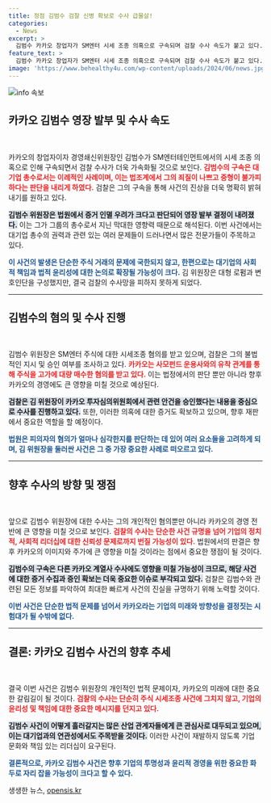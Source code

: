 ```yaml
---
title: 정점 김범수 검찰 신병 확보로 수사 급물살!
categories:
  - News
excerpt: >
  김범수 카카오 창업자가 SM엔터 시세 조종 의혹으로 구속되며 검찰 수사 속도가 붙고 있다. 대기업 총수로서 도주 우려까지 인정받아 중형 가능성이 높아진 상황이다. 카카오는 추가 혐의로의 확대 수사가 불가피할 전망.
feature_text: >
  김범수 카카오 창업자가 SM엔터 시세 조종 의혹으로 구속되며 검찰 수사 속도가 붙고 있다. 대기업 총수로서 도주 우려까지 인정받아 중형 가능성이 높아진 상황이다. 카카오는 추가 혐의로의 확대 수사가 불가피할 전망.
image: 'https://www.behealthy4u.com/wp-content/uploads/2024/06/news.jpg'
---
```


<p><img src="https://www.behealthy4u.com/wp-content/uploads/2024/06/news.jpg" alt="info 속보" /></p>

<h2 data-ke-size="size26">카카오 김범수 영장 발부 및 수사 속도</h2>

<p data-ke-size="size16">&nbsp;</p>

<p>카카오의 창업자이자 경영쇄신위원장인 김범수가 SM엔터테인먼트에서의 시세 조종 의혹으로 인해 구속되면서 검찰 수사가 더욱 가속화될 것으로 보인다. <b><span style="color: #ee2323;">김범수의 구속은 대기업 총수로서는 이례적인 사례이며, 이는 법조계에서 그의 죄질이 나쁘고 중형이 불가피하다는 판단을 내리게 하였다.</span></b> 검찰은 그의 구속을 통해 사건의 진상을 더욱 명확히 밝혀내기를 원하고 있다.</p>

<p><b><span style="background-color: #21538527;">김범수 위원장은 법원에서 증거 인멸 우려가 크다고 판단되어 영장 발부 결정이 내려졌다.</span></b> 이는 그가 그룹의 총수로서 지닌 막대한 영향력 때문으로 해석된다. 이번 사건에서는 대기업 총수의 권력과 관련 있는 여러 문제들이 드러나면서 많은 전문가들이 주목하고 있다.</p>

<p><b><span style="color: #1a5490;">이 사건의 발생은 단순한 주식 거래의 문제에 국한되지 않고, 한편으로는 대기업의 사회적 책임과 법적 윤리성에 대한 논의로 확장될 가능성이 크다.</span></b> 김 위원장은 대형 로펌과 변호인단을 구성했지만, 결국 검찰의 수사망을 피하지 못하게 되었다.</p>

<hr>

<h2 data-ke-size="size26">김범수의 혐의 및 수사 진행</h2>

<p data-ke-size="size16">&nbsp;</p>

<p>김범수 위원장은 SM엔터 주식에 대한 시세조종 혐의를 받고 있으며, 검찰은 그의 불법적인 지시 및 승인 여부를 조사하고 있다. <b><span style="color: #ee2323;">카카오는 사모펀드 운용사와의 유착 관계를 통해 주식을 고가에 대량 매수한 혐의를 받고 있다.</span></b> 이는 법정에서의 판단 뿐만 아니라 향후 카카오의 경영에도 큰 영향을 미칠 것으로 예상된다.</p>

<p><b><span style="background-color: #21538527;">검찰은 김 위원장이 카카오 투자심의위원회에서 관련 안건을 승인했다는 내용을 중심으로 수사를 진행하고 있다.</span></b> 또한, 이러한 의혹에 대한 증거도 확보하고 있으며, 향후 재판에서 중요한 역할을 할 예정이다. </p>

<p><b><span style="color: #1a5490;">법원은 피의자의 혐의가 얼마나 심각한지를 판단하는 데 있어 여러 요소들을 고려하게 되며, 김 위원장을 둘러싼 사건은 그 중 가장 중요한 사례로 떠오르고 있다.</span></b></p>

<hr>

<h2 data-ke-size="size26">향후 수사의 방향 및 쟁점</h2>

<p data-ke-size="size16">&nbsp;</p>

<p>앞으로 김범수 위원장에 대한 수사는 그의 개인적인 혐의뿐만 아니라 카카오의 경영 전반에 큰 영향을 미칠 것으로 보인다. <b><span style="color: #ee2323;">검찰의 수사는 단순한 사건 규명을 넘어 기업의 정치적, 사회적 리더십에 대한 신뢰성 문제로까지 번질 가능성이 있다.</span></b> 법원에서의 판결은 향후 카카오의 이미지와 주가에 큰 영향을 미칠 것이라는 점에서 중요한 쟁점이 될 것이다.</p>

<p><b><span style="background-color: #21538527;">김범수의 구속은 다른 카카오 계열사 수사에도 영향을 미칠 가능성이 크므로, 해당 사건에 대한 증거 수집과 증인 확보는 더욱 중요한 이슈로 부각되고 있다.</span></b> 검찰은 김범수와 관련된 모든 정보를 파악하여 최대한 빠르게 사건의 진실을 규명하기 위해 노력할 것이다.</p>

<p><b><span style="color: #1a5490;">이번 사건은 단순한 법적 문제를 넘어서 카카오라는 기업의 미래와 방향성을 결정짓는 시험대가 될 수밖에 없다.</span></b></p>

<hr>

<h2 data-ke-size="size26">결론: 카카오 김범수 사건의 향후 추세</h2>

<p data-ke-size="size16">&nbsp;</p>

<p>결국 이번 사건은 김범수 위원장의 개인적인 법적 문제이자, 카카오의 미래에 대한 중요한 갈림길이 될 것이다. <b><span style="color: #ee2323;">검찰의 수사는 단순히 주식 시세조종 사건에 그치지 않고, 기업의 윤리성 및 책임에 대한 중요한 메시지를 던지고 있다.</span></b></p>

<p><b><span style="background-color: #21538527;">김범수 사건이 어떻게 흘러갈지는 많은 산업 관계자들에게 큰 관심사로 대두되고 있으며, 이는 대기업과의 연관성에서도 주목받을 것이다.</span></b> 이러한 사건이 재발하지 않도록 기업 문화와 책임 있는 리더십이 요구된다.</p>

<p><b><span style="color: #1a5490;">결론적으로, 카카오 김범수 사건은 향후 기업의 투명성과 윤리적 경영을 위한 중요한 화두로 자리 잡을 가능성이 크다고 할 수 있다.</span></b></p>
생생한 뉴스, <a href="https://opensis.kr" rel="dofollow">opensis.kr</a>


